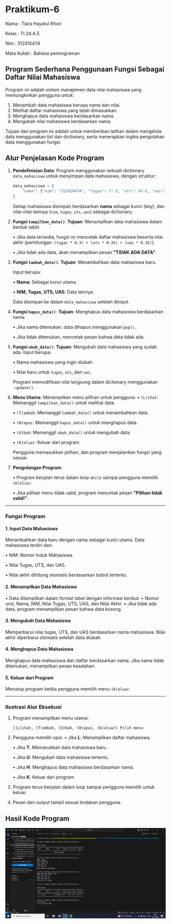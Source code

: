 # Praktikum-6

Nama : Tiara Hayatul Khoir

Kelas : TI.24.A.5

Nim : 312410474

Mata Kuliah : Bahasa pemrograman

## Program Sederhana Penggunaan Fungsi Sebagai Daftar Nilai Mahasiswa

Program ini adalah sistem manajemen data nilai mahasiswa yang memungkinkan pengguna untuk:
1. Menambah data mahasiswa berupa nama dan nilai.
2. Melihat daftar mahasiswa yang telah dimasukkan.
3. Menghapus data mahasiswa berdasarkan nama.
4. Mengubah nilai mahasiswa berdasarkan nama.

Tujuan dari program ini adalah untuk memberikan latihan dalam mengelola data menggunakan list dan dictionary, serta menerapkan logika pengolahan data menggunakan fungsi.

## Alur Penjelasan Kode Program

1. **Pendefinisian Data**:
Program menggunakan sebuah dictionary `data_mahasiswa` untuk menyimpan data mahasiswa, dengan struktur:
     ```python
     data_mahasiswa = {
         "nama": {"nim": "312410474", "tugas": 77.0, "uts": 88.0, "uas": 99.0}
     }
     ```
     Setiap mahasiswa disimpan berdasarkan **nama** sebagai kunci (key), dan nilai-nilai lainnya (`nim`, `tugas`, `uts`, `uas`) sebagai dictionary.

2. **Fungsi `tampilkan_data()`**:
   **Tujuan**: Menampilkan data mahasiswa dalam bentuk tabel.
   
   •	Jika data tersedia, fungsi ini mencetak daftar mahasiswa beserta nilai akhir (perhitungan: `(tugas * 0.3) + (uts * 0.35) + (uas * 0.35)`).
   
   •	Jika tidak ada data, akan menampilkan pesan **"TIDAK ADA DATA"**.

3. **Fungsi `tambah_data()`**:
   **Tujuan**: Menambahkan data mahasiswa baru.
   
   Input berupa:
   
   •	**Nama**: Sebagai kunci utama.
   
   •	**NIM, Tugas, UTS, UAS**: Data lainnya.
   
   Data disimpan ke dalam `data_mahasiswa` setelah diinput.

4. **Fungsi `hapus_data()`**:
   **Tujuan**: Menghapus data mahasiswa berdasarkan nama.
   
   •	Jika nama ditemukan, data dihapus menggunakan `pop()`.
   
   •	Jika tidak ditemukan, mencetak pesan bahwa data tidak ada.

5. **Fungsi `ubah_data()`**:
   **Tujuan**: Mengubah data mahasiswa yang sudah ada.
   Input berupa:

   •	Nama mahasiswa yang ingin diubah.
   
   •	Nilai baru untuk `tugas`, `uts`, dan `uas`.
   
   Program memodifikasi nilai langsung dalam dictionary menggunakan `.update()`.

6. **Menu Utama**:
   Menampilkan menu pilihan untuk pengguna:
   •	`(L)ihat`: Memanggil `tampilkan_data()` untuk melihat data.

   •	`(T)ambah`: Memanggil `tambah_data()` untuk menambahkan data.
   
   •	`(H)apus`: Memanggil `hapus_data()` untuk menghapus data.
   
   •	`(U)bah`: Memanggil `ubah_data()` untuk mengubah data.
   
   •	`(K)eluar`: Keluar dari program.
   
   Pengguna memasukkan pilihan, dan program menjalankan fungsi yang sesuai.

7. **Pengulangan Program**:
   
   •	 Program berjalan terus dalam loop `while` sampai pengguna memilih `(K)eluar`.
   
   •	Jika pilihan menu tidak valid, program mencetak pesan **"Pilihan tidak valid!"**.
---

### **Fungsi Program**

#### **1. Input Data Mahasiswa**
Menambahkan data baru dengan nama sebagai kunci utama.
  Data mahasiswa terdiri dari:

  •	NIM: Nomor Induk Mahasiswa.

  •	Nilai Tugas, UTS, dan UAS.
  
  •	Nilai akhir dihitung otomatis berdasarkan bobot tertentu.

#### **2. Menampilkan Data Mahasiswa**
•	Data ditampilkan dalam format tabel dengan informasi berikut:
•	Nomor urut, Nama, NIM, Nilai Tugas, UTS, UAS, dan Nilai Akhir.
•	Jika tidak ada data, program menampilkan pesan bahwa data kosong.

#### **3. Mengubah Data Mahasiswa**
Memperbarui nilai tugas, UTS, dan UAS berdasarkan nama mahasiswa. Nilai akhir diperbarui otomatis setelah data diubah.

#### **4. Menghapus Data Mahasiswa**
Menghapus data mahasiswa dari daftar berdasarkan nama. Jika nama tidak ditemukan, menampilkan pesan kesalahan.

#### **5. Keluar dari Program**
Menutup program ketika pengguna memilih menu `(K)eluar`.

---

### **Ilustrasi Alur Eksekusi**

1. Program menampilkan menu utama:
   ```
   [(L)ihat, (T)ambah, (U)bah, (H)apus, (K)eluar] Pilih menu:
   ```
2. Pengguna memilih opsi:
   •	Jika **L**: Menampilkan daftar mahasiswa.
   
   •	Jika **T**: Memasukkan data mahasiswa baru.
   
   •	Jika **U**: Mengubah data mahasiswa tertentu.
   
   •	Jika **H**: Menghapus data mahasiswa berdasarkan nama.
   
   •	Jika **K**: Keluar dari program.
4. Program terus berjalan dalam loop sampai pengguna memilih untuk keluar.
5. Pesan dan output tampil sesuai tindakan pengguna.

## Hasil Kode Program
![Praktikum-6](https://github.com/tir890/Praktikum-6/blob/038bd28f0169a090070056026cadae10e98e4d68/Screenshot%202024-12-03%20104427.png)
